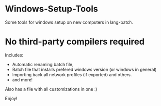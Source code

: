 # Windows-Setup-Tools
Some tools for windows setup on new computers in lang-batch.

# No third-party compilers required

Includes:
- Automatic renaming batch file, 
- Batch file that installs prefered windows version (or windows in general)
- Importing back all network profiles (if exported)
 and others.
- and more!

 Also has a file with all customizations in one :) 
 
 Enjoy!
